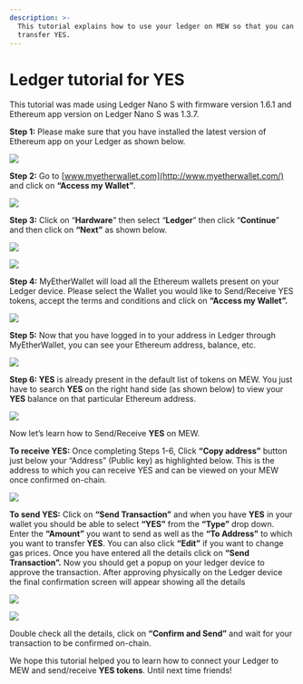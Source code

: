 ```yaml
---
description: >-
  This tutorial explains how to use your ledger on MEW so that you can vie and
  transfer YES.
---
```


# Ledger tutorial for YES

This tutorial was made using Ledger Nano S with firmware version 1.6.1 and Ethereum app version on Ledger Nano S was 1.3.7.

**Step 1:** Please make sure that you have installed the latest version of Ethereum app on your Ledger as shown below.

![](../.gitbook/assets/1%20%281%29.png)

**Step 2:** Go to [www.myetherwallet.com](http://www.myetherwallet.com/) and click on **“Access my Wallet”**.

![](../.gitbook/assets/2%20%281%29.png)

**Step 3:** Click on “**Hardware**” then select “**Ledger**” then click “**Continue**” and then click on **“Next”** as shown below.

![](../.gitbook/assets/3%20%282%29.png)

![](../.gitbook/assets/4%20%284%29.png)

**Step 4:** MyEtherWallet will load all the Ethereum wallets present on your Ledger device. Please select the Wallet you would like to Send/Receive YES tokens, accept the terms and conditions and click on **“Access my Wallet”.**

![](../.gitbook/assets/5.png)

**Step 5:** Now that you have logged in to your address in Ledger through MyEtherWallet, you can see your Ethereum address, balance, etc.

![](../.gitbook/assets/6%20%282%29.png)

**Step 6: YES** is already present in the default list of tokens on MEW. You just have to search **YES** on the right hand side \(as shown below\) to view your **YES** balance on that particular Ethereum address.

![](../.gitbook/assets/7%20%281%29.png)

Now let’s learn how to Send/Receive **YES** on MEW.

**To receive YES:** Once completing Steps 1-6, Click **“Copy address”** button just below your “Address” \(Public key\) as highlighted below. This is the address to which you can receive YES and can be viewed on your MEW once confirmed on-chain.

![](../.gitbook/assets/8%20%282%29.png)

**To send YES:** Click on **“Send Transaction”** and when you have **YES** in your wallet you should be able to select **“YES”** from the **“Type”** drop down. Enter the **“Amount”** you want to send as well as the **“To Address”** to which you want to transfer **YES**. You can also click **“Edit”** if you want to change gas prices. Once you have entered all the details click on **“Send Transaction”.** Now you should get a popup on your ledger device to approve the transaction. After approving physically on the Ledger device the final confirmation screen will appear showing all the details

![](../.gitbook/assets/9.png)

![](../.gitbook/assets/10%20%282%29.png)

Double check all the details, click on **“Confirm and Send”** and wait for your transaction to be confirmed on-chain.

We hope this tutorial helped you to learn how to connect your Ledger to MEW and send/receive **YES tokens**. Until next time friends!

